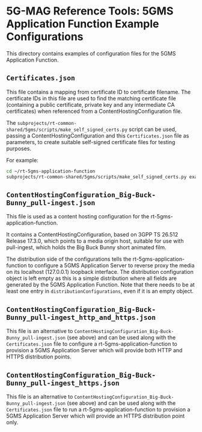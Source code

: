 # 5G-MAG Reference Tools: 5GMS Application Function Example Configurations

This directory contains examples of configuration files for the 5GMS Application Function.

## `Certificates.json`

This file contains a mapping from certificate ID to certificate filename. The
certificate IDs in this file are used to find the matching certificate file
(containing a public certificate, private key and any intermediate CA
certificates) when referenced from a ContentHostingConfiguration file.

The `subprojects/rt-common-shared/5gms/scripts/make_self_signed_certs.py` script can be used, passing a ContentHostingConfiguration and this `Certificates.json` file as parameters, to create suitable self-signed certificate files for testing purposes.

For example:
```bash
cd ~/rt-5gms-application-function
subprojects/rt-common-shared/5gms/scripts/make_self_signed_certs.py examples/ContentHostingConfiguration_Big-Buck-Bunny_pull-ingest_https.json examples/Certificates.json
```

## `ContentHostingConfiguration_Big-Buck-Bunny_pull-ingest.json`

This file is used as a content hosting configuration for the rt-5gms-application-function.

It contains a ContentHostingConfiguration, based on 3GPP TS 26.512 Release 17.3.0, which points to a media origin host, suitable for use with pull-ingest, which holds the Big Buck Bunny short animated film.

The distribution side of the configurations tells the rt-5gms-application-function to configure a 5GMS Application Server to reverse proxy the media on its localhost (127.0.0.1) loopback interface. The distribution configuration object is left empty as this is a simple distribution where all fields are generated by the 5GMS Application Function. Note that there needs to be at least one entry in `distributionConfigurations`, even if it is an empty object.

## `ContentHostingConfiguration_Big-Buck-Bunny_pull-ingest_http_and_https.json`

This file is an alternative to `ContentHostingConfiguration_Big-Buck-Bunny_pull-ingest.json` (see above) and can be used along with the `Certificates.json` file to configure a rt-5gms-application-function to provision a 5GMS Application Server which will provide both HTTP and HTTPS distribution points.

## `ContentHostingConfiguration_Big-Buck-Bunny_pull-ingest_https.json`

This file is an alternative to `ContentHostingConfiguration_Big-Buck-Bunny_pull-ingest.json` (see above) and can be used along with the `Certificates.json` file to run a rt-5gms-application-function to provision a 5GMS Application Server which will provide an HTTPS distribution point only.
